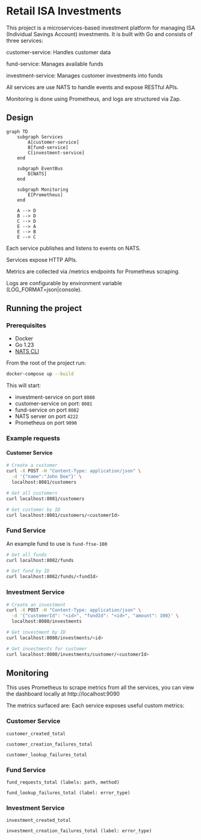 # Retail ISA Investments

This project is a microservices-based investment platform for managing ISA (Individual Savings Account) investments. It is built with Go and consists of three services:

customer-service: Handles customer data

fund-service: Manages available funds

investment-service: Manages customer investments into funds

All services are use NATS to handle events and expose RESTful APIs.

Monitoring is done using Prometheus, and logs are structured via Zap.

## Design

```mermaid
graph TD
    subgraph Services
        A[customer-service]
        B[fund-service]
        C[investment-service]
    end

    subgraph EventBus
        D[NATS]
    end

    subgraph Monitoring
        E[Prometheus]
    end

    A --> D
    B --> D
    C --> D
    E --> A
    E --> B
    E --> C
```

Each service publishes and listens to events on NATS.

Services expose HTTP APIs.

Metrics are collected via /metrics endpoints for Prometheus scraping.

Logs are configurable by environment variable (LOG_FORMAT=json|console).

## Running the project

### Prerequisites

- Docker
- Go 1.23
- [NATS CLI](https://github.com/nats-io/natscli)

From the root of the project run:

```bash
docker-compose up --build
```

This will start:

- investment-service on port `8080`
- customer-service on port: `8081`
- fund-service on port `8082`
- NATS server on port `4222`
- Prometheus on port `9090`

### Example requests

#### Customer Service

```bash
# Create a customer
curl -X POST -H "Content-Type: application/json" \
  -d '{"name":"John Doe"}' \
  localhost:8081/customers

# Get all customers
curl localhost:8081/customers

# Get customer by ID
curl localhost:8081/customers/<customerId>
```

### Fund Service

An example fund to use is `fund-ftse-100`

```bash
# Get all funds
curl localhost:8082/funds

# Get fund by ID
curl localhost:8082/funds/<fundId>
```

### Investment Service

```bash
# Create an investment
curl -X POST -H "Content-Type: application/json" \
  -d '{"customerId": "<id>", "fundId": "<id>", "amount": 100}' \
  localhost:8080/investments

# Get investment by ID
curl localhost:8080/investments/<id>

# Get investments for customer
curl localhost:8080/investments/customer/<customerId>

```

## Monitoring

This uses Prometheus to scrape metrics from all the services, you can view the dashboard locally at
http://localhost:9090

The metrics surfaced are:
Each service exposes useful custom metrics:

### Customer Service

`customer_created_total`

`customer_creation_failures_total`

`customer_lookup_failures_total`

### Fund Service

`fund_requests_total (labels: path, method)`

`fund_lookup_failures_total (label: error_type)`

### Investment Service

`investment_created_total`

`investment_creation_failures_total (label: error_type)`
